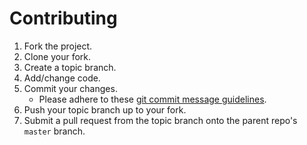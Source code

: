 # Contributing

1. Fork the project.
2. Clone your fork.
3. Create a topic branch.
4. Add/change code.
5. Commit your changes.
   * Please adhere to these [git commit message guidelines](http://tbaggery.com/2008/04/19/a-note-about-git-commit-messages.html).
6. Push your topic branch up to your fork.
7. Submit a pull request from the topic branch onto the parent repo's `master` branch.

